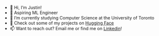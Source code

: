 - 👋 Hi, I’m Justin!
- 👀 Aspiring ML Engineer
- 🌱 I’m currently studying Computer Science at the University of Toronto
- 🤗 Check out some of my projects on [Hugging Face](https://huggingface.co/JustinDu)
- 📫 Want to reach out? Email me or find me on [Linkedin](https://www.linkedin.com/in/du-justin/)!

<!---
dujstn/dujstn is a ✨ special ✨ repository because its `README.md` (this file) appears on your GitHub profile.
You can click the Preview link to take a look at your changes.
--->
